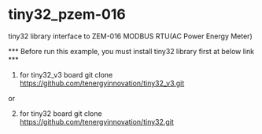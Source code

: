 # tiny32_pzem-016
tiny32 library interface to ZEM-016 MODBUS RTU(AC Power Energy Meter)

*** Before run this example, you must install tiny32 library first at below link ***

1) for tiny32_v3 board
git clone https://github.com/tenergyinnovation/tiny32_v3.git

or

2) for tiny32 board
git clone https://github.com/tenergyinnovation/tiny32.git
